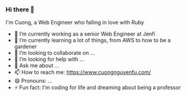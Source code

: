 ### Hi there 👋

I'm Cuong, a Web Engineer who falling in love with Ruby

- 🔭 I’m currently working as a senior Web Engineer at Jenfi
- 🌱 I’m currently learning a lot of things, from AWS to how to be a gardener
- 👯 I’m looking to collaborate on ...
- 🤔 I’m looking for help with ...
- 💬 Ask me about ...
- 📫 How to reach me: https://www.cuongnguyenfu.com/
- 😄 Pronouns: ...
- ⚡ Fun fact: I'm coding for life and dreaming about being a professor

<!--
**cuongnc0211/cuongnc0211** is a ✨ _special_ ✨ repository because its `README.md` (this file) appears on your GitHub profile.

Here are some ideas to get you started:

- 🔭 I’m currently working as a senior Web Engineer at Jenfi
- 🌱 I’m currently learning a lot of things, from AWS to how to be a gardener
- 👯 I’m looking to collaborate on ...
- 🤔 I’m looking for help with ...
- 💬 Ask me about ...
- 📫 How to reach me: [https://app.cuongnguyenfu.com/](https://app.cuongnguyenfu.com/)
- 😄 Pronouns: ...
- ⚡ Fun fact: I'm coding for life and dreaming about being a professor
-->
